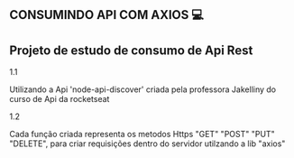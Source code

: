 ## CONSUMINDO API COM AXIOS 💻

## Projeto de estudo de consumo de Api Rest

1.1

Utilizando a Api 'node-api-discover' criada pela professora Jakelliny do curso de Api da rocketseat

1.2 

Cada função criada representa os metodos Https "GET" "POST" "PUT" "DELETE", para criar requisições dentro do servidor utilzando a lib "axios"





